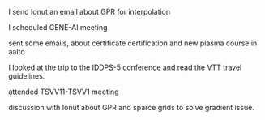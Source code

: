 I send Ionut an email about GPR for interpolation

I scheduled GENE-AI meeting

sent some emails, about certificate certification and new plasma course in aalto

I looked at the trip to the IDDPS-5 conference and read the VTT travel guidelines. 

attended TSVV11-TSVV1 meeting

discussion with Ionut about GPR and sparce grids to solve gradient issue. 